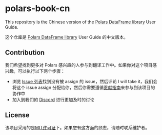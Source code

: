 # polars-book-cn

This repository is the Chinese version of the [Polars DataFrame library](https://github.com/pola-rs/polars) User Guide.

这个仓库是 [Polars DataFrame library](https://github.com/pola-rs/polars) User Guide 的中文版本。

## Contribution

我们希望找到更多对 Polars 感兴趣的人参与到翻译工作中。如果你对这个项目感兴趣，可以执行以下两个步骤：

- 浏览 [Issue 列表](https://github.com/pola-rs/polars-book-cn/issues)找到没有被 assign 的 issue，然后评论 I will take it，我们会将这个 issue assign 分配给你，然后你需要遵循[贡献指南](./CONTRIBUTING.md)来参与到该项目的协作中
- 加入到我们的 [Discord](https://discord.com/invite/4UfP5cfBE7) 进行更加及时的讨论

## License

该项目采用的是[MIT许可证](http://choosealicense.com/licenses/mit/)下。如果您有这方面的顾虑，请随时联系维护者。